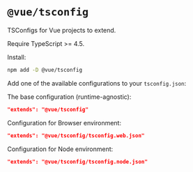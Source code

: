 # `@vue/tsconfig`

TSConfigs for Vue projects to extend.

Require TypeScript >= 4.5.

Install:

```sh
npm add -D @vue/tsconfig
```

Add one of the available configurations to your `tsconfig.json`:

The base configuration (runtime-agnostic):

```json
"extends": "@vue/tsconfig"
```

Configuration for Browser environment:

```json
"extends": "@vue/tsconfig/tsconfig.web.json"
```

Configuration for Node environment:

```json
"extends": "@vue/tsconfig/tsconfig.node.json"
```
